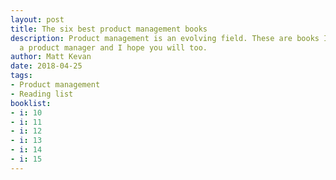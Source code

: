 ```yaml
---
layout: post
title: The six best product management books
description: Product management is an evolving field. These are books I've found useful as
  a product manager and I hope you will too.
author: Matt Kevan
date: 2018-04-25
tags:
- Product management
- Reading list
booklist:
- i: 10
- i: 11
- i: 12
- i: 13
- i: 14
- i: 15
---
```

